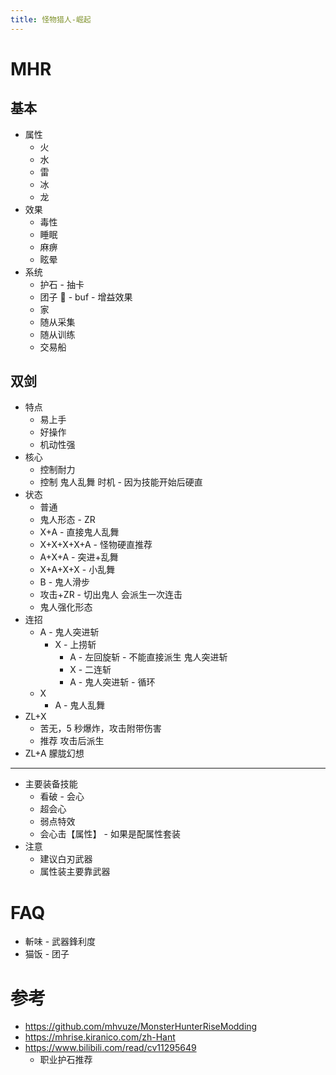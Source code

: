 ```yaml
---
title: 怪物猎人-崛起
---
```


# MHR

## 基本

- 属性
  - 火
  - 水
  - 雷
  - 冰
  - 龙
- 效果
  - 毒性
  - 睡眠
  - 麻痹
  - 眩晕
- 系统
  - 护石 - 抽卡
  - 团子 🍡 - buf - 增益效果
  - 家
  - 随从采集
  - 随从训练
  - 交易船

## 双剑

- 特点
  - 易上手
  - 好操作
  - 机动性强
- 核心
  - 控制耐力
  - 控制 鬼人乱舞 时机 - 因为技能开始后硬直
- 状态
  - 普通
  - 鬼人形态 - ZR
  - X+A - 直接鬼人乱舞
  - X+X+X+X+A - 怪物硬直推荐
  - A+X+A - 突进+乱舞
  - X+A+X+X - 小乱舞
  - B - 鬼人滑步
  - 攻击+ZR - 切出鬼人 会派生一次连击
  - 鬼人强化形态
- 连招
  - A - 鬼人突进斩
    - X - 上捞斩
      - A - 左回旋斩 - 不能直接派生 鬼人突进斩
      - X - 二连斩
      - A - 鬼人突进斩 - 循环
  - X
    - A - 鬼人乱舞
- ZL+X
  - 苦无，5 秒爆炸，攻击附带伤害
  - 推荐 攻击后派生
- ZL+A 朦胧幻想

---

- 主要装备技能
  - 看破 - 会心
  - 超会心
  - 弱点特效
  - 会心击【属性】 - 如果是配属性套装
- 注意
  - 建议白刃武器
  - 属性装主要靠武器

# FAQ

- 斬味 - 武器鋒利度
- 猫饭 - 团子

# 参考

- https://github.com/mhvuze/MonsterHunterRiseModding
- https://mhrise.kiranico.com/zh-Hant
- https://www.bilibili.com/read/cv11295649
  - 职业护石推荐
